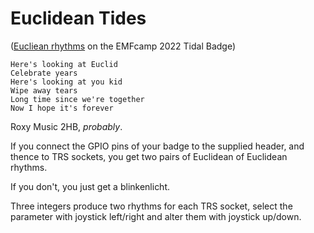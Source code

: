 
# Euclidean Tides
([Eucliean rhythms](http://cgm.cs.mcgill.ca/~godfried/publications/banff.pdf) on the EMFcamp 2022 Tidal Badge)

```
Here's looking at Euclid
Celebrate years
Here's looking at you kid
Wipe away tears
Long time since we're together
Now I hope it's forever
```
Roxy Music 2HB, *probably*.

If you connect the GPIO pins of your badge to the supplied header, and thence
to TRS sockets, you get two pairs of Euclidean of Euclidean rhythms.

If you don't, you just get a blinkenlicht.

Three integers produce two rhythms for each TRS socket, select the parameter
with joystick left/right and alter them with joystick up/down.


